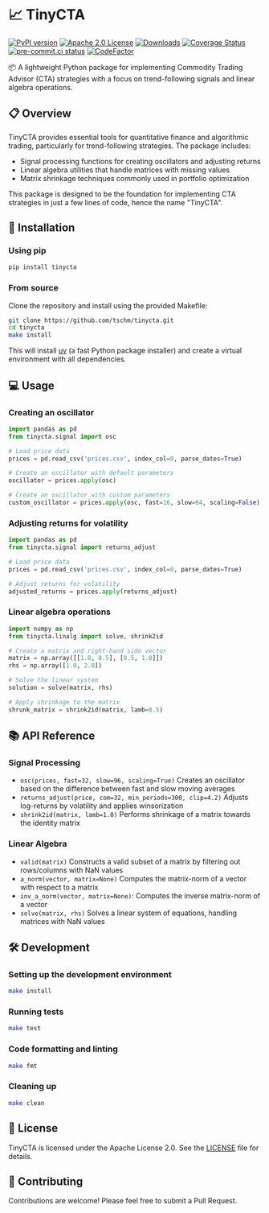 # 📈 TinyCTA

[![PyPI version](https://badge.fury.io/py/tinycta.svg)](https://badge.fury.io/py/tinycta)
[![Apache 2.0 License](https://img.shields.io/badge/License-APACHEv2-brightgreen.svg)](https://github.com/tschm/tinycta/blob/master/LICENSE)
[![Downloads](https://static.pepy.tech/personalized-badge/tinycta?period=month&units=international_system&left_color=black&right_color=orange&left_text=PyPI%20downloads%20per%20month)](https://pepy.tech/project/tinycta)
[![Coverage Status](https://coveralls.io/repos/github/tschm/TinyCTA/badge.png?branch=main)](https://coveralls.io/github/tschm/TinyCTA?branch=main)
[![pre-commit.ci status](https://results.pre-commit.ci/badge/github/tschm/TinyCTA/main.svg)](https://results.pre-commit.ci/latest/github/tschm/TinyCTA/main)
[![CodeFactor](https://www.codefactor.io/repository/github/tschm/TinyCTA/badge)](https://www.codefactor.io/repository/github/tschm/TinyCTA)

📦 A lightweight Python package for implementing Commodity
Trading Advisor (CTA) strategies with a focus on trend-following
signals and linear algebra operations.

## 📋 Overview

TinyCTA provides essential tools for quantitative finance and algorithmic trading,
particularly for trend-following strategies. The package includes:

- Signal processing functions for creating oscillators and adjusting returns
- Linear algebra utilities that handle matrices with missing values
- Matrix shrinkage techniques commonly used in portfolio optimization

This package is designed to be the foundation for implementing CTA strategies
in just a few lines of code, hence the name "TinyCTA".

## 🚀 Installation

### Using pip

```bash
pip install tinycta
```

### From source

Clone the repository and install using the provided Makefile:

```bash
git clone https://github.com/tschm/tinycta.git
cd tinycta
make install
```

This will install [uv](https://github.com/astral-sh/uv)
(a fast Python package installer) and create a
virtual environment with all dependencies.

## 💻 Usage

### Creating an oscillator

```python
import pandas as pd
from tinycta.signal import osc

# Load price data
prices = pd.read_csv('prices.csv', index_col=0, parse_dates=True)

# Create an oscillator with default parameters
oscillator = prices.apply(osc)

# Create an oscillator with custom parameters
custom_oscillator = prices.apply(osc, fast=16, slow=64, scaling=False)
```

### Adjusting returns for volatility

```python
import pandas as pd
from tinycta.signal import returns_adjust

# Load price data
prices = pd.read_csv('prices.csv', index_col=0, parse_dates=True)

# Adjust returns for volatility
adjusted_returns = prices.apply(returns_adjust)
```

### Linear algebra operations

```python
import numpy as np
from tinycta.linalg import solve, shrink2id

# Create a matrix and right-hand side vector
matrix = np.array([[1.0, 0.5], [0.5, 1.0]])
rhs = np.array([1.0, 2.0])

# Solve the linear system
solution = solve(matrix, rhs)

# Apply shrinkage to the matrix
shrunk_matrix = shrink2id(matrix, lamb=0.5)
```

## 📚 API Reference

### Signal Processing

- `osc(prices, fast=32, slow=96, scaling=True)`
   Creates an oscillator based on the difference between fast and slow moving averages
- `returns_adjust(price, com=32, min_periods=300, clip=4.2)`
   Adjusts log-returns by volatility and applies winsorization
- `shrink2id(matrix, lamb=1.0)`
   Performs shrinkage of a matrix towards the identity matrix

### Linear Algebra

- `valid(matrix)`
Constructs a valid subset of a matrix by filtering out rows/columns with NaN values
- `a_norm(vector, matrix=None)`
Computes the matrix-norm of a vector with respect to a matrix
- `inv_a_norm(vector, matrix=None)`: Computes the inverse matrix-norm of a vector
- `solve(matrix, rhs)`
Solves a linear system of equations, handling matrices with NaN values

## 🛠️ Development

### Setting up the development environment

```bash
make install
```

### Running tests

```bash
make test
```

### Code formatting and linting

```bash
make fmt
```

### Cleaning up

```bash
make clean
```

## 📄 License

TinyCTA is licensed under the Apache License 2.0.
See the [LICENSE](LICENSE) file for details.

## 🤝 Contributing

Contributions are welcome! Please feel free to submit a Pull Request.
